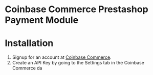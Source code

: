 # Coinbase Commerce Prestashop Payment Module

# Installation
1. Signup for an account at [Coinbase Commerce](https://commerce.coinbase.com/).
2. Create an API Key by going to the Settings tab in the Coinbase Commerce da